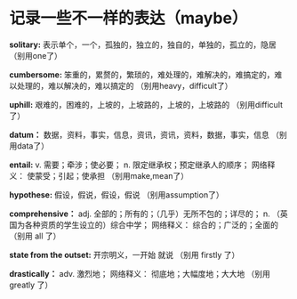 
# 记录一些不一样的表达（maybe）

**solitary:**
表示单个，一个，孤独的，独立的，独自的，单独的，孤立的，隐居
（别用one了）

**cumbersome:**
笨重的，累赘的，繁琐的，难处理的，难解决的，难搞定的，难以处理的，难以解决的，难以搞定的
（别用heavy，difficult了）

**uphill:**
艰难的，困难的，上坡的，上坡路的，上坡的，上坡路的
（别用difficult了）

**datum：**
数据，资料，事实，信息，资讯，资讯，资料，数据，事实，信息
（别用data了）

**entail:**
v. 需要；牵涉；使必要； n. 限定继承权；预定继承人的顺序； 网络释义： 使蒙受；引起；使承担
（别用make,mean了）

**hypothese:**
假设，假说，假设，假说
（别用assumption了）

**comprehensive：**
adj. 全部的；所有的；（几乎）无所不包的；详尽的； n. （英国为各种资质的学生设立的）综合中学； 网络释义： 综合的；广泛的；全面的
（别用 all 了）

**state from the outset:**
开宗明义，一开始 就说
（别用 firstly 了）

**drastically：**
adv. 激烈地； 网络释义： 彻底地；大幅度地；大大地
（别用 greatly 了）
